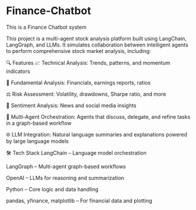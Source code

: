 # Finance-Chatbot
This is a Finance Chatbot system

This project is a multi-agent stock analysis platform built using LangChain, LangGraph, and LLMs. It simulates collaboration between intelligent agents to perform comprehensive stock market analysis, including:

🔍 Features
📈 Technical Analysis: Trends, patterns, and momentum indicators

🧾 Fundamental Analysis: Financials, earnings reports, ratios

⚖️ Risk Assessment: Volatility, drawdowns, Sharpe ratio, and more

💬 Sentiment Analysis: News and social media insights

🧠 Multi-Agent Orchestration: Agents that discuss, delegate, and refine tasks in a graph-based workflow

🌐 LLM Integration: Natural language summaries and explanations powered by large language models

🛠️ Tech Stack
LangChain – Language model orchestration

LangGraph – Multi-agent graph-based workflows

OpenAI – LLMs for reasoning and summarization

Python – Core logic and data handling

pandas, yfinance, matplotlib – For financial data and plotting
